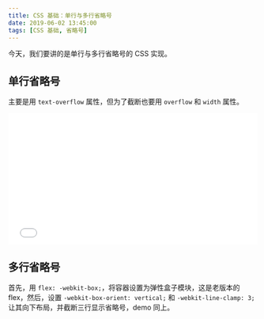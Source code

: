 ```yaml
---
title: CSS 基础：单行与多行省略号
date: 2019-06-02 13:45:00
tags: [CSS 基础, 省略号]
---
```


今天，我们要讲的是单行与多行省略号的 CSS 实现。

<!--more-->

## 单行省略号

主要是用 `text-overflow` 属性，但为了截断也要用 `overflow` 和 `width` 属性。

<iframe height="265" style="width: 100%;" scrolling="no" title="单行多行省略号" src="//codepen.io/liuyiqi/embed/vwvbGz/?height=265&theme-id=0&default-tab=css,result" frameborder="no" allowtransparency="true" allowfullscreen="true">
  See the Pen <a href='https://codepen.io/liuyiqi/pen/vwvbGz/'>单行多行省略号</a> by liuyiqi
  (<a href='https://codepen.io/liuyiqi'>@liuyiqi</a>) on <a href='https://codepen.io'>CodePen</a>.
</iframe>

## 多行省略号

首先，用 `flex: -webkit-box;`，将容器设置为弹性盒子模块，这是老版本的 flex，然后，设置 `-webkit-box-orient: vertical;` 和 `-webkit-line-clamp: 3;` 让其向下布局，并截断三行显示省略号，demo 同上。